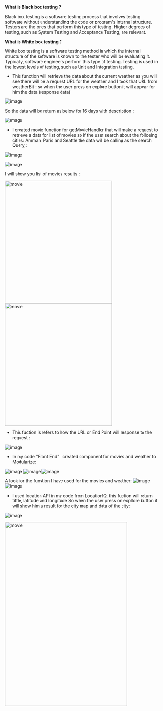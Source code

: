 **What is Black box testing ?**

Black box testing is a software testing process that involves testing software without understanding the code or program's internal structure. Testers are the ones that perform this type of testing. Higher degrees of testing, such as System Testing and Acceptance Testing, are relevant.

**What is White box testing ?**

White box testing is a software testing method in which the internal structure of the software is known to the tester who will be evaluating it. Typically, software engineers perform this type of testing. Testing is used in the lowest levels of testing, such as Unit and Integration testing.

- This function will retrieve the data about the current weather as you will see there will be a request URL for the weather and I took that URL from weatherBit :
so when the user press on explore button it will appear for him the data (response data)

![image](weatherFunction.PNG)

So the data will be return as below for 16 days with description :

![image](weatherData.PNG)

- I created movie function for getMovieHandler that will make a request to retrieve a data for list of movies so if the user search about the folloeing cities: Amman, Paris and Seattle the data will be calling as the search Query,:

![image](moviefunction.PNG)

![image](cityE.PNG)

I will show you list of movies results  :

<img src="Paris.PNG" alt="movie" width="350" height="400"/>
<img src="Seattle.PNG" alt="movie" width="350" height="400"/>

- This fuction is refers to how the URL or End Point will response to the request :

![image](homeroute.PNG)


- In my code "Front End" I created component for movies and weather to Modularize: 

![image](component.PNG)
![image](Wc.PNG)
![image](MC.PNG)

A look for the funstion I have used for the movies and weather:
![image](weatherFun.PNG)
![image](movieFun.PNG)
 
- I used location API in my code from LocationIQ, this fuction will return tittle, latitude and longitude So when the user press on expllore button it will show him a result for the city map and data of the city:

![image](locationFun.PNG)

 <img src="SeattleMap.PNG" alt="movie" width="400" height="600"/>